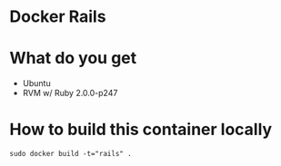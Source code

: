 # Docker Rails

# What do you get
* Ubuntu
* RVM w/ Ruby 2.0.0-p247

# How to build this container locally

	sudo docker build -t="rails" .

